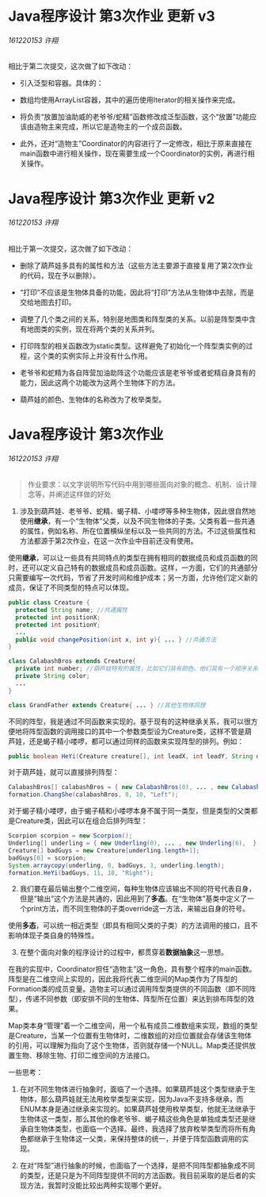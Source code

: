 # Java程序设计 第3次作业 更新 v3

###### 161220153 许翔

相比于第二次提交，这次做了如下改动：

- 引入泛型和容器。具体的：

- 数组均使用ArrayList容器，其中的遍历使用Iterator的相关操作来完成。

- 将负责“放置加油助威的老爷爷/蛇精”函数修改成泛型函数，这个“放置”功能应该由造物主来完成，所以它是造物主的一个成员函数。

- 此外，还对“造物主”Coordinator的内容进行了一定修改，相比于原来直接在main函数中进行相关操作，现在需要生成一个Coordinator的实例，再进行相关操作。

# Java程序设计 第3次作业 更新 v2

###### 161220153 许翔

相比于第一次提交，这次做了如下改动：

- 删除了葫芦娃多具有的属性和方法（这些方法主要源于直接复用了第2次作业的代码，现在予以删除）。

- “打印”不应该是生物体具备的功能，因此将“打印”方法从生物体中去除，而是交给地图去打印。

- 调整了几个类之间的关系，特别是地图类和阵型类的关系。以前是阵型类中含有地图类的实例，现在将两个类的关系并列。

- 打印阵型的相关函数改为static类型。这样避免了初始化一个阵型类实例的过程，这个类的实例实际上并没有什么作用。

- 老爷爷和蛇精为各自阵营加油助阵这个功能应该是老爷爷或者蛇精自身具有的能力，因此这两个功能改为这两个生物体下的方法。

- 葫芦娃的颜色、生物体的名称改为了枚举类型。

# Java程序设计 第3次作业

###### 161220153 许翔

> 作业要求：以文字说明所写代码中用到哪些面向对象的概念、机制、设计理念等，并阐述这样做的好处

1. 涉及到葫芦娃、老爷爷、蛇精、蝎子精、小喽啰等多种生物体，因此很自然地使用**继承**，有一个“生物体”父类，以及不同生物体的子类。父类有着一些共通的属性，例如名称、所在位置横纵坐标以及一些共同的方法。不过这些属性和方法都源于第2次作业，在这一次作业中目前还没有使用。

使用**继承**，可以让一些具有共同特点的类型在拥有相同的数据成员和成员函数的同时，还可以定义自己特有的数据成员和成员函数。这样，一方面，它们的共通部分只需要编写一次代码，节省了开发时间和维护成本；另一方面，允许他们定义新的成员，保证了不同类型的特点可以体现。

```java
public class Creature {
  protected String name; //共通属性
  protected int positionX;
  protected int positionY;
  ...
  public void changePosition(int x, int y){ ... } //共通方法
}

class CalabashBros extends Creature{
  private int number; //葫芦娃特有的属性，比如它们具有颜色、他们具有一个顺序关系
  private String color;
  ...
}

class GrandFather extends Creature{ ... } //其他生物体同理
```

不同的阵型，我是通过不同函数来实现的。基于现有的这种继承关系，我可以很方便地将阵型函数的调用接口的其中一个参数类型设为Creature类，这样不管是葫芦娃，还是蝎子精小喽啰，都可以通过同样的函数来实现阵型的排列。例如：

```java
public boolean HeYi(Creature creature[], int leadX, int leadY, String direction){ ... }
```

对于葫芦娃，就可以直接排列阵型：

```java
CalabashBros[] calabashBros = { new CalabashBros(0), ... , new CalabashBros(6), };
formation.ChangShe(calabashBros, 8, 10, "Left");
```

对于蝎子精小喽啰，由于蝎子精和小喽啰本身不属于同一类型，但是类型的父类都是Creature类，因此可以在组合后排列阵型：

```java
Scorpion scorpion = new Scorpion();
Underling[] underling = { new Underling(0), ... , new Underling(6),  };
Creature[] badGuys = new Creature[underling.length+1];
badGuys[0] = scorpion;
System.arraycopy(underling, 0, badGuys, 1, underling.length);
formation.HeYi(badGuys, 11, 10, "Right");
```

2. 我们要在最后输出整个二维空间，每种生物体应该输出不同的符号代表自身，但是“输出”这个方法是共通的，因此用到了**多态**。在“生物体”基类中定义了一个print方法，而不同生物体的子类override这一方法，来输出自身的符号。

使用**多态**，可以统一相近类型（即具有相同父类的子类）的方法调用的接口，且不影响体现子类自身的特殊性。

3. 在整个面向对象的程序设计的过程中，都贯穿着**数据抽象**这一思想。

在我的实现中，Coordinator担任“造物主”这一角色，具有整个程序的main函数。阵型是在二维空间上实现的，因此我将代表二维空间的Map类作为了阵型的Formation类的成员变量。造物主可以通过调用阵型类提供的不同函数（即不同阵型），传递不同参数（即安排不同的生物体、阵型所在位置）来达到排布阵型的效果。

Map类本身“管理”着一个二维空间，用一个私有成员二维数组来实现，数组的类型是Creature，当某一个位置有生物体时，二维数组的对应位置就会存储该生物体的引用，可以理解为指向了这个生物体，否则就存储一个NULL。Map类还提供放置生物、移除生物、打印二维空间的方法接口。

一些思考：

1. 在对不同生物体进行抽象时，面临了一个选择。如果葫芦娃这个类型继承于生物体，那么葫芦娃就无法用枚举类型来实现，因为Java不支持多继承，而ENUM本身是通过继承来实现的。如果葫芦娃使用枚举类型，他就无法继承于生物体这一类型，那么其他的像老爷爷、蝎子精这些角色是单独成类型还是继承自生物体类型，也面临一个选择。最终，我选择了放弃枚举类型而将所有角色都继承于生物体这一父类，来保持整体的统一，并便于阵型函数调用的实现。

2. 在对“阵型”进行抽象的时候，也面临了一个选择，是把不同阵型都抽象成不同的类型，还是只是为不同阵型提供不同的方法函数。我目前采取的是后者的实现方法，我暂时没能比较出两种实现哪个更好。
